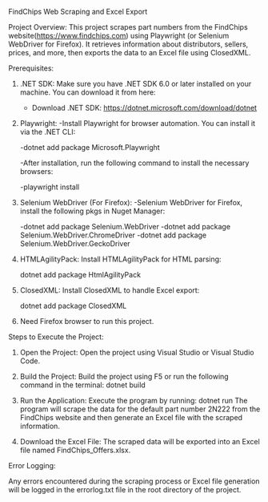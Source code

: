 
FindChips Web Scraping and Excel Export

Project Overview:
This project scrapes part numbers from the FindChips website(https://www.findchips.com) using Playwright (or Selenium WebDriver for Firefox). It retrieves information about distributors, sellers, prices, and more, then exports the data to an Excel file using ClosedXML.

Prerequisites:

1. .NET SDK:
    Make sure you have .NET SDK 6.0 or later installed on your machine. You can download it from here:
   - Download .NET SDK: https://dotnet.microsoft.com/download/dotnet

2. Playwright:
   -Install Playwright for browser automation. You can install it via the .NET CLI:
  
   -dotnet add package Microsoft.Playwright
   
   -After installation, run the following command to install the necessary browsers:
   
   -playwright install
   

3. Selenium WebDriver (For Firefox):
     -Selenium WebDriver for Firefox, install the following pkgs in Nuget Manager:
   
   -dotnet add package Selenium.WebDriver
   -dotnet add package Selenium.WebDriver.ChromeDriver
   -dotnet add package Selenium.WebDriver.GeckoDriver
   

4. HTMLAgilityPack:
   Install HTMLAgilityPack for HTML parsing:
   
   dotnet add package HtmlAgilityPack
   

5. ClosedXML:
   Install ClosedXML to handle Excel export:
  
   dotnet add package ClosedXML

6. Need Firefox browser to run this project.

Steps to Execute the Project:
1. Open the Project:
   Open the project using Visual Studio or Visual Studio Code.

2. Build the Project:
   Build the project using F5 or run the following command in the terminal:
    dotnet build
  
3. Run the Application:
   Execute the program by running:
   dotnet run
   The program will scrape the data for the default part number 2N222 from the FindChips website and then generate an Excel file with the scraped information.

4. Download the Excel File:
   The scraped data will be exported into an Excel file named FindChips_Offers.xlsx.

Error Logging:

Any errors encountered during the scraping process or Excel file generation will be logged in the errorlog.txt file in the root directory of the project.


